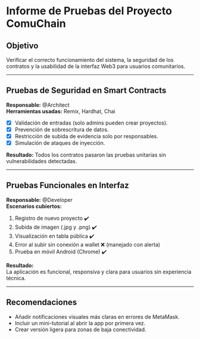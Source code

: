 #   Informe de Pruebas del Proyecto ComuChain

##  Objetivo
Verificar el correcto funcionamiento del sistema, la seguridad de los contratos y la usabilidad de la interfaz Web3 para usuarios comunitarios.

---

##  Pruebas de Seguridad en Smart Contracts

**Responsable:** @Architect  
**Herramientas usadas:** Remix, Hardhat, Chai

- [x] Validación de entradas (solo admins pueden crear proyectos).
- [x] Prevención de sobrescritura de datos.
- [x] Restricción de subida de evidencia solo por responsables.
- [x] Simulación de ataques de inyección.

**Resultado:** Todos los contratos pasaron las pruebas unitarias sin vulnerabilidades detectadas.

---

##  Pruebas Funcionales en Interfaz

**Responsable:** @Developer  
**Escenarios cubiertos:**

1. Registro de nuevo proyecto ✔️  
2. Subida de imagen (.jpg y .png) ✔️  
3. Visualización en tabla pública ✔️  
4. Error al subir sin conexión a wallet ❌ (manejado con alerta)  
5. Prueba en móvil Android (Chrome) ✔️  

**Resultado:**  
La aplicación es funcional, responsiva y clara para usuarios sin experiencia técnica.

---

## Recomendaciones

- Añadir notificaciones visuales más claras en errores de MetaMask.
- Incluir un mini-tutorial al abrir la app por primera vez.
- Crear versión ligera para zonas de baja conectividad.
